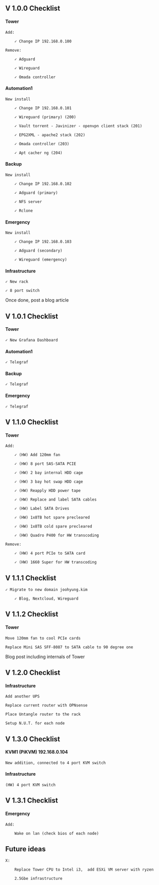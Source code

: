 ## V 1.0.0 Checklist

#### Tower

    Add:
    
        ✓ Change IP 192.168.0.100
        
    Remove:
    
        ✓ Adguard
        
        ✓ Wireguard
        
        ✓ Omada controller

#### Automation1

    New install
    
        ✓ Change IP 192.168.0.101
        
        ✓ Wireguard (primary) (200)
        
        ✓ Vault torrent - Javinizer - openvpn client stack (201)
        
        ✓ EPG2XML - apache2 stack (202)
        
        ✓ Omada controller (203)
        
        ✓ Apt cacher ng (204)

#### Backup

    New install
    
        ✓ Change IP 192.168.0.102
        
        ✓ Adguard (primary)
        
        ✓ NFS server
        
        ✓ Rclone
   

#### Emergency

    New install
    
        ✓ Change IP 192.168.0.103
        
        ✓ Adguard (secondary)
        
        ✓ Wireguard (emergency)

#### Infrastructure

    ✓ New rack
    
    ✓ 8 port switch

Once done, post a blog article


## V 1.0.1 Checklist

#### Tower
    
    ✓ New Grafana Dashboard

#### Automation1

    ✓ Telegraf

#### Backup

    ✓ Telegraf

#### Emergency

    ✓ Telegraf


## V 1.1.0 Checklist

#### Tower

    Add:
    
        ✓ (HW) Add 120mm fan
        
        ✓ (HW) 8 port SAS-SATA PCIE
        
        ✓ (HW) 2 bay internal HDD cage
        
        ✓ (HW) 3 bay hot swap HDD cage
        
        ✓ (HW) Reapply HDD power tape
        
        ✓ (HW) Replace and label SATA cables
        
        ✓ (HW) Label SATA Drives
        
        ✓ (HW) 1x8TB hot spare precleared
        
        ✓ (HW) 1x8TB cold spare precleared
        
        ✓ (HW) Quadro P400 for HW transcoding
        
    Remove:
    
        ✓ (HW) 4 port PCIe to SATA card
        
        ✓ (HW) 1660 Super for HW transcoding


## V 1.1.1 Checklist

    ✓ Migrate to new domain joohyung.kim
    
        ✓ Blog, Nextcloud, Wireguard

## V 1.1.2 Checklist

#### Tower

    Move 120mm fan to cool PCIe cards

    Replace Mini SAS SFF-8087 to SATA cable to 90 degree one

Blog post including internals of Tower

## V 1.2.0 Checklist

#### Infrastructure

    Add another UPS
    
    Replace current router with OPNsense
    
    Place Untangle router to the rack
    
    Setup N.U.T. for each node

## V 1.3.0 Checklist

#### KVM1 (PiKVM) 192.168.0.104

    New addition, connected to 4 port KVM switch
    
#### Infrastructure

    (HW) 4 port KVM switch


## V 1.3.1 Checklist

#### Emergency

    Add:
    
        Wake on lan (check bios of each node)


## Future ideas

    X:
    
        Replace Tower CPU to Intel i3,  add ESXi VM server with ryzen
        
        2.5Gbe infrastructure
